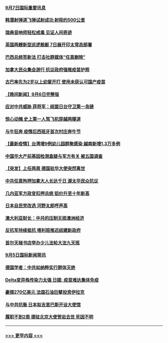 #### [9月7日国际重要讯息](../pages/prog202/a103209950.md?t=09072051) 
#### [韩潜射弹道飞弹试射成功 射程约500公里](../pages/prog202/a103209897.md?t=09072051) 
#### [瑞典音响师轻松戒毒 见证人间奇迹](../pages/prog202/a103209905.md?t=09072051) 
#### [英国两艘新型巡逻舰艇 7日展开印太常态部署](../pages/prog202/a103209823.md?t=09072051) 
#### [巴西总统签新法 打击社群媒体“任意删除”](../pages/prog202/a103209815.md?t=09072051) 
#### [加拿大民众集会游行 抗议政府强推疫苗护照](../pages/prog202/a103209555.md?t=09072051) 
#### [古巴率先为2岁以上幼童开打 使用未获认可国产疫苗](../pages/prog202/a103209729.md?t=09072051) 
#### [【晚间新闻】9月6日完整版](../pages/prog202/a103209583.md?t=09072051) 
#### [应对中共威胁 菲将军：结盟日台守卫第一岛链](../pages/prog202/a103209538.md?t=09072051) 
#### [惊心动魄 史上第一人驾飞机穿越两隧道](../pages/prog202/a103209438.md?t=09072051) 
#### [与牛狂奔 疫情后西班牙首次村庄奔牛节](../pages/prog202/a103209436.md?t=09072051) 
#### [【最新疫情】台湾增9例幼儿园群聚感染 越南新增1.3万多例](../pages/prog202/a103209416.md?t=09072051) 
#### [中国华大产前基因检测盒疑与军方有关 被五国调查](../pages/prog202/a103209324.md?t=09072051) 
#### [【突发】上任两周 德国驻华大使突然离世](../pages/prog202/a103209311.md?t=09072051) 
#### [中共任意拘押加拿大人长达千日 渥太华民众抗议](../pages/prog202/a103209290.md?t=09072051) 
#### [几内亚军方政变扣押总统 铝价升至十年新高](../pages/prog202/a103209240.md?t=09072051) 
#### [日本自民党改选 河野太郎呼声高](../pages/prog202/a103209238.md?t=09072051) 
#### [澳大利亚财长：中共的压制无损澳洲经济](../pages/prog202/a103209152.md?t=09072051) 
#### [反抗军持续抵抗 塔利班推迟组建新政府](../pages/prog202/a103209170.md?t=09072051) 
#### [首尔天梯书店举办少儿法轮大法九天班](../pages/prog202/a103209116.md?t=09072051) 
#### [9月5日国际新闻简讯](../pages/prog202/a103209039.md?t=09072051) 
#### [德国学者：中共如纳粹实行群体灭绝](../pages/prog202/a103209091.md?t=09072051) 
#### [Delta变异株传染力太强 日媒: 疫苗难达集体免疫](../pages/prog202/a103209025.md?t=09072051) 
#### [豪掷270亿美元 法国石油巨擘投资伊拉克](../pages/prog202/a103208975.md?t=09072051) 
#### [与中共抗衡 日本拟吉里巴斯开设大使馆](../pages/prog202/a103208970.md?t=09072051) 
#### [履职不到2周 德驻北京大使贺岩去世 死因不明](../pages/prog202/a103208958.md?t=09072051) 

----
#### [ >>> 更早内容 <<< ](../indexes/prog202-earlier.md)
